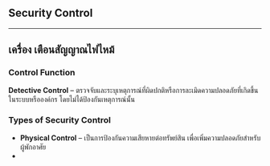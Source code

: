 ## Security Control 
----------
## เครื่อง เตือนสัญญาณไฟไหม้

###  Control Function   
 **Detective  Control** 
   – ตรวจจับและระบุเหตุการณ์ที่ผิดปกติหรือการละเมิดความปลอดภัยที่เกิดขึ้นในระบบหรือองค์กร โดยไม่ได้ป้องกันเหตุการณ์นั้น 

###  Types of Security Control 
-  **Physical Control** – เป็นการป้องกันความเสียหายต่อทรัพย์สิน เพื่อเพิ่มความปลอดภัยสำหรับผู้พักอาศัย
-  
